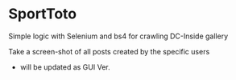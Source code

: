 # SportToto

Simple logic with Selenium and bs4 for crawling DC-Inside gallery

Take a screen-shot of all posts created by the specific users

+ will be updated as GUI Ver.
